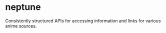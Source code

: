 # neptune
Consistently structured APIs for accessing information and links for various anime sources.
